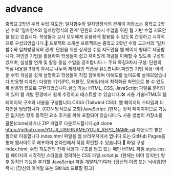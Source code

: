 # advance
중학교 2학년 수학 수업 지도안: 일차함수와 일차방정식의 관계이 저장소는 중학교 2학년 수학 '일차함수와 일차방정식의 관계' 단원의 3차시 수업을 위한 웹 기반 수업 지도안을 담고 있습니다. 학생들과 교사 모두에게 유용하게 활용될 수 있도록 간결하고 시각적으로 구성되었습니다.🚀 프로젝트 소개본 프로젝트는 중학교 2학년 수학 교과서의 '일차함수와 일차방정식의 관계' 단원을 위한 상세한 수업 지도안을 웹 페이지 형태로 제공합니다. 파인만 기법을 활용하여 학생들이 쉽고 재미있게 개념을 이해할 수 있도록 구성되었으며, 실생활 연계 및 활동 중심 수업을 강조합니다.✨ 주요 특징3차시 구성: 단원의 핵심 내용을 3개의 차시로 나누어 체계적인 학습을 유도합니다.파인만 기법 적용: 어려운 수학 개념을 쉽게 설명하고 학생들이 직접 참여하며 이해도를 높이도록 설계되었습니다.반응형 디자인: 다양한 기기(PC, 태블릿, 모바일)에서 최적화된 화면으로 볼 수 있도록 반응형 웹으로 구현되었습니다.실습 가능: HTML, CSS, JavaScript 파일로 분리되어 있어 웹 개발 환경에서 쉽게 수정하고 테스트할 수 있습니다.🛠️ 사용 기술HTML5: 웹 페이지의 구조와 내용을 구성합니다.CSS3 (Tailwind CSS): 웹 페이지의 스타일과 디자인을 담당합니다. (CDN 방식으로 포함)JavaScript: (현재는 정적 페이지이므로 기능은 없지만) 향후 동적인 요소 추가를 위해 포함되어 있습니다.🔍 사용 방법이 저장소를 클론(clone)하거나 ZIP 파일로 다운로드합니다.git clone https://github.com/YOUR_USERNAME/YOUR_REPO_NAME.git
다운로드 받은 폴더로 이동합니다.index.html 파일을 웹 브라우저에서 엽니다.또는 GitHub Pages를 통해 웹사이트로 배포하여 온라인에서 직접 확인할 수 있습니다.📄 파일 구성index.html: 수업 지도안의 전체 내용과 구조를 담고 있는 메인 HTML 파일.style.css: 웹 페이지의 시각적인 스타일을 정의하는 CSS 파일.script.js: (현재는 비어 있지만) 향후 동적인 기능을 추가할 JavaScript 파일.개발자/기여자: [당신의 이름 또는 닉네임]연락처: [당신의 이메일 또는 GitHub 프로필 링크]
